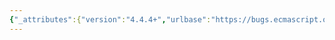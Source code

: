 ```yaml
---
{"_attributes":{"version":"4.4.4+","urlbase":"https://bugs.ecmascript.org/","maintainer":"dherman@mozilla.com"},"bug":{"bug_id":3383,"creation_ts":"2014-11-13 09:03:00 -0800","short_desc":"9.2.13, 18.2.1.2: Direct eval + default parameter expression","delta_ts":"2015-02-12 12:17:43 -0800","product":"Draft for 6th Edition","component":"technical issue","version":"Rev 28: October 14, 2014 Draft","rep_platform":"All","op_sys":"All","bug_status":"RESOLVED","resolution":"FIXED","priority":"Normal","bug_severity":"normal","everconfirmed":true,"reporter":{"uid":"andrebargull","name":"André Bargull"},"assigned_to":{"uid":"allen","name":"Allen Wirfs-Brock"},"long_desc":[{"commentid":10632,"comment_count":0,"who":{"uid":"andrebargull","name":"André Bargull"},"bug_when":"2014-11-13 09:03:38 -0800","thetext":"9.2.13  FunctionDeclarationInstantiation(func, argumentsList, env ) Abstract Operation\n18.2.1.2 Runtime Semantics: EvalDeclarationInstantiation( body, varEnv, lexEnv, strict)  \n\n\n9.2.13 sets \"topLex\" in step 30, but default parameter expressions may contain direct eval expressions, that means when accessing \"topLex\" in 18.2.1.2 step 6.b won't be successful (it's value is still `undefined`). \n\nAlso: When parameter expressions are present, the execution context's \"VariableEnvironment\" is not a FunctionEnviroment, so the condition in 18.2.1.2 step 6.b is not fulfilled, but IIUC it needs to be to perform the lexical redeclaration checks."},{"commentid":10705,"comment_count":1,"who":{"uid":"allen","name":"Allen Wirfs-Brock"},"bug_when":"2014-12-03 12:37:08 -0800","thetext":"I'd think we should scope direct evals in parameter list expressions the same as we do for strict direct evals -- all declaration get created in a new environment that is discard when the eval completes.\n\nI'm going to start an es-discuss thread on this."},{"commentid":12113,"comment_count":2,"who":{"uid":"allen","name":"Allen Wirfs-Brock"},"bug_when":"2015-02-04 17:54:37 -0800","thetext":"fixed in rev33 editor's draft\n\ndirect evals in parameter initializers now create their var bindings in their own scope, even if they aren't strict.\n\nBecause of that direct eval in an initializer won't access topLex and don't need to do the 6.b validation."},{"commentid":12114,"comment_count":3,"who":{"uid":"allen","name":"Allen Wirfs-Brock"},"bug_when":"2015-02-04 17:55:26 -0800","thetext":"fixed in rev33 editor's draft"},{"commentid":12123,"comment_count":4,"who":{"uid":"allen","name":"Allen Wirfs-Brock"},"bug_when":"2015-02-05 11:30:31 -0800","thetext":"Actually, each parameter position gets one Var environment that is used by all of its direct evals:\n\nSo:\nvar x=0;\", \nfunction f(a=(eval(\"var x=1;\"),eval(\"log(x)\")),\n           b=eval(\"log(x)\")\n          ) {log(x)}\nf();\n\nshould log: 1 0 0"},{"commentid":12473,"comment_count":5,"who":{"uid":"allen","name":"Allen Wirfs-Brock"},"bug_when":"2015-02-12 12:17:43 -0800","thetext":"fixed in rev33"}]}}
---
```


